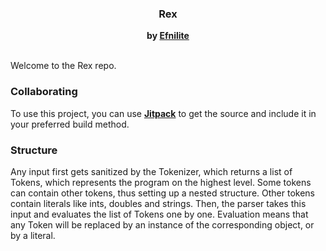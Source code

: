 <div align="center">
<h3>Rex</h3>
<strong>
by <a href="https://github.com/Efnilite">Efnilite</a> </strong>
<br><br>
</div>

Welcome to the Rex repo.

### Collaborating

To use this project, you can use **[Jitpack](https://jitpack.io/#efnilite/rex)** to get the source and include it in your preferred build method.

### Structure

Any input first gets sanitized by the Tokenizer, which returns a list of Tokens, which represents the program on the highest level. 
Some tokens can contain other tokens, thus setting up a nested structure. Other tokens contain literals like ints, doubles and strings.
Then, the parser takes this input and evaluates the list of Tokens one by one.
Evaluation means that any Token will be replaced by an instance of the corresponding object, or by a literal.